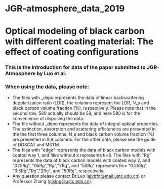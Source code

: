 # JGR-atmosphere_data_2019

# Optical modeling of black carbon with different coating material: The effect of coating configurations

### This is the introduction for data of the paper submitted to JGR-Atmosphere by Luo et al.

###  When using the data, please note:

- The files with _depo represents the data of linear backscattering depolarization ratio (LDR), the columns represent the LDR, N_s and black carbon volume fraction (%), respectively. Please note that in the second row, 580 actually should be 58, and here 580 is for the convenience of disposing the data.
-  The file without _depo represents the data of integral optical properties. The extinction, absorption and scattering efficiencies are presented in the the first three columns. N_s and black carbon volume fraction (%) are presented in 8,9 columns. For the other data, please see the guide of DDSCAT and MSTM.
-  The files with "edge" represents the data of black carbon models with coated way 1, and files without k represents k=8. The files with "Rg" represents the data of black carbon models with coated way 2, and "025Rg", "05Rg","Rg","2Rg", and "50Rg" represents Rc= "0.25Rg", "0.5Rg","Rg","2Rg", and "50Rg", respectively. 
-  Any question please contact Dr.Luo (ajybfq@mail.ustc.edu.cn) or Professor Zhang (qixing@ustc.edu.cn).
